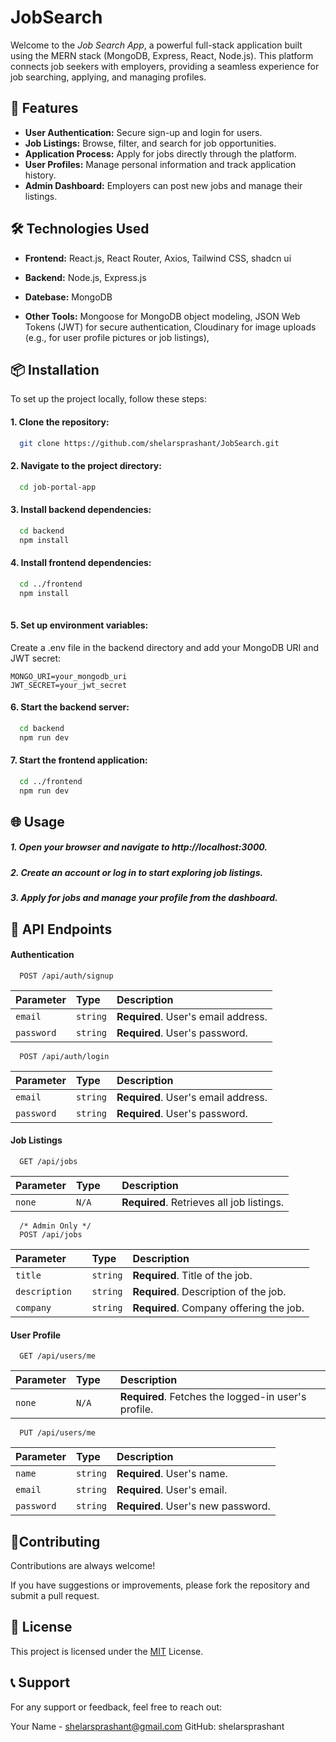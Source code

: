 
# JobSearch

Welcome to the *Job Search App*, a powerful full-stack application built using the MERN stack (MongoDB, Express, React, Node.js). This platform connects job seekers with employers, providing a seamless experience for job searching, applying, and managing profiles.



##  🚀 Features

- **User Authentication:** Secure sign-up and login for users.
- **Job Listings:** Browse, filter, and search for job opportunities.
- **Application Process:** Apply for jobs directly through the platform.
- **User Profiles:** Manage personal information and track application history.
- **Admin Dashboard:** Employers can post new jobs and manage their listings.



## 🛠 Technologies Used

- **Frontend:** React.js, React Router, Axios, Tailwind CSS, shadcn ui

- **Backend:** Node.js, Express.js

- **Datebase:** MongoDB

- **Other Tools:** Mongoose for MongoDB object modeling, JSON Web Tokens (JWT) for secure authentication, Cloudinary for image uploads (e.g., for user profile pictures or job listings),






## 📦 Installation

To set up the project locally, follow these steps:

#### 1. Clone the repository:

```bash
  git clone https://github.com/shelarsprashant/JobSearch.git 
```
#### 2. Navigate to the project directory:

```bash
  cd job-portal-app 
```

#### 3. Install backend dependencies:

```bash
  cd backend
  npm install

```

#### 4. Install frontend dependencies:

```bash
  cd ../frontend
  npm install
 
```

#### 5. Set up environment variables:
Create a .env file in the backend directory and add your MongoDB URI and JWT secret: 


    MONGO_URI=your_mongodb_uri
    JWT_SECRET=your_jwt_secret

    
#### 6. Start the backend server:

```bash
  cd backend
  npm run dev

```

#### 7. Start the frontend application:

```bash
  cd ../frontend
  npm run dev

```
   


## 🌐 Usage

#####    1. Open your browser and navigate to http://localhost:3000.
#####    2. Create an account or log in to start exploring job listings.
#####    3. Apply for jobs and manage your profile from the dashboard.

  
## 📡 API Endpoints

#### Authentication

```http
  POST /api/auth/signup
```

| Parameter | Type     | Description                |
| :-------- | :------- | :------------------------- |
| `email	` | `string` | **Required**. User's email address. |
| `password	` | `string` | **Required**. User's password. |

```http
  POST /api/auth/login
```

| Parameter | Type     | Description                |
| :-------- | :------- | :------------------------- |
| `email	` | `string` | **Required**. User's email address. |
| `password	` | `string` | **Required**. User's password. |

#### Job Listings
```http
  GET /api/jobs
```

| Parameter | Type     | Description                |
| :-------- | :------- | :------------------------- |
| `none	` | `N/A	` | **Required**. Retrieves all job listings. |

```http
  /* Admin Only */
  POST /api/jobs
```

| Parameter | Type     | Description                |
| :-------- | :------- | :------------------------- |
| `title	` | `string` | **Required**. Title of the job. |
| `description	` | `string` | **Required**. Description of the job. |
| `company	` | `string` | **Required**. Company offering the job. |


#### User Profile
```http
  GET /api/users/me
```
 Parameter | Type     | Description                |
| :-------- | :------- | :------------------------- |
| `none	` | `N/A	` | **Required**. Fetches the logged-in user's profile. |

```http
  PUT /api/users/me

```

| Parameter | Type     | Description                |
| :-------- | :------- | :------------------------- |
| `name	` | `string` | **Required**. User's name. |
| `email	` | `string` | **Required**. User's email. |
| `password	` | `string` | **Required**. User's new password. |



## 🤝Contributing

Contributions are always welcome!

If you have suggestions or improvements, please fork the repository and submit a pull request.
## 📄 License


This project is licensed under the [MIT](https://choosealicense.com/licenses/mit/) License. 

## 📞 Support

For any support or feedback, feel free to reach out:

Your Name - shelarsprashant@gmail.com
GitHub: shelarsprashant 

